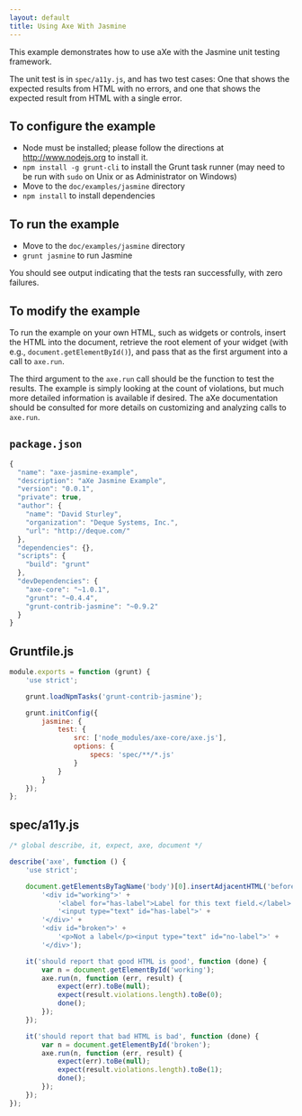 ```yaml
---
layout: default
title: Using Axe With Jasmine
---
```


This example demonstrates how to use aXe with the Jasmine unit testing framework.

The unit test is in `spec/a11y.js`, and has two test cases: One that shows the
expected results from HTML with no errors, and one that shows the expected
result from HTML with a single error.

## To configure the example ##

* Node must be installed; please follow the directions at http://www.nodejs.org
  to install it.
* `npm install -g grunt-cli` to install the Grunt task runner (may need to be
  run with `sudo` on Unix or as Administrator on Windows)
* Move to the `doc/examples/jasmine` directory
* `npm install` to install dependencies

## To run the example ##

* Move to the `doc/examples/jasmine` directory
* `grunt jasmine` to run Jasmine

You should see output indicating that the tests ran successfully, with zero
failures.

## To modify the example ##

To run the example on your own HTML, such as widgets or controls, insert the
HTML into the document, retrieve the root element of your widget (with e.g.,
`document.getElementById()`), and pass that as the first argument into a call
to `axe.run`.

The third argument to the `axe.run` call should be the function to test
the results. The example is simply looking at the count of violations, but much
more detailed information is available if desired.  The aXe documentation
should be consulted for more details on customizing and analyzing calls to
`axe.run`.


`package.json`
--------------

```javascript
{
  "name": "axe-jasmine-example",
  "description": "aXe Jasmine Example",
  "version": "0.0.1",
  "private": true,
  "author": {
    "name": "David Sturley",
    "organization": "Deque Systems, Inc.",
    "url": "http://deque.com/"
  },
  "dependencies": {},
  "scripts": {
    "build": "grunt"
  },
  "devDependencies": {
    "axe-core": "~1.0.1",
    "grunt": "~0.4.4",
    "grunt-contrib-jasmine": "~0.9.2"
  }
}
```

Gruntfile.js
------------
```javascript
module.exports = function (grunt) {
	'use strict';

	grunt.loadNpmTasks('grunt-contrib-jasmine');

	grunt.initConfig({
		jasmine: {
			test: {
				src: ['node_modules/axe-core/axe.js'],
				options: {
					specs: 'spec/**/*.js'
				}
			}
		}
	});
};
```


spec/a11y.js
------------
```javascript
/* global describe, it, expect, axe, document */

describe('axe', function () {
	'use strict';

	document.getElementsByTagName('body')[0].insertAdjacentHTML('beforeend',
		'<div id="working">' +
			'<label for="has-label">Label for this text field.</label>' +
			'<input type="text" id="has-label">' +
		'</div>' +
		'<div id="broken">' +
			'<p>Not a label</p><input type="text" id="no-label">' +
		'</div>');

	it('should report that good HTML is good', function (done) {
		var n = document.getElementById('working');
		axe.run(n, function (err, result) {
			expect(err).toBe(null);
			expect(result.violations.length).toBe(0);
			done();
		});
	});

	it('should report that bad HTML is bad', function (done) {
		var n = document.getElementById('broken');
		axe.run(n, function (err, result) {
			expect(err).toBe(null);
			expect(result.violations.length).toBe(1);
			done();
		});
	});
});
```
